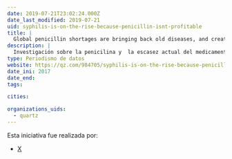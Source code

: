 ```yaml
---
date: 2019-07-21T23:02:24.000Z
date_last_modified: 2019-07-21
uid: syphilis-is-on-the-rise-because-penicillin-isnt-profitable
title: |
  Global penicillin shortages are bringing back old diseases, and creating new, deadlier ones
description: |
  Investigación sobre la penicilina y  la escasez actual del medicamento esta recuperando viejas enfermedades y creando otras.
type: Periodismo de datos
website: https://qz.com/984705/syphilis-is-on-the-rise-because-penicillin-isnt-profitable/
date_ini: 2017
date_end: 
tags:

cities: 

organizations_uids:
  - quartz
---
```


Esta iniciativa fue realizada por:

- [X](/organizaciones/quartz)
